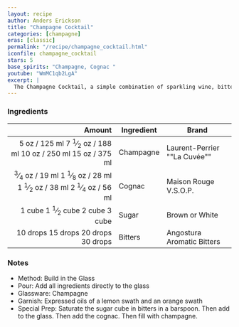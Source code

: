 ```yaml
---
layout: recipe
author: Anders Erickson
title: "Champagne Cocktail"
categories: [champagne]
eras: [classic]
permalink: "/recipe/champagne_cocktail.html"
iconfile: champagne_cocktail
stars: 5
base_spirits: "Champagne, Cognac "
youtube: "WmMC1qb2LgA"
excerpt: |
  The Champagne Cocktail, a simple combination of sparkling wine, bitters and sugar.
---
```


### Ingredients

|   Amount | Ingredient | Brand                        |
| -------: | ---------- | ---------------------------- |
|     <span class="onex active">5 oz  / 125 ml</span> <span class="onehalfx">7 <sup>1</sup>&frasl;<sub>2</sub> oz  / 188 ml</span> <span class="twox">10 oz  / 250 ml</span> <span class="threex">15 oz  / 375 ml</span>| Champagne  | Laurent-Perrier ""La Cuvée"" |
|  <span class="onex active"> <sup>3</sup>&frasl;<sub>4</sub> oz  / 19 ml</span> <span class="onehalfx">1 <sup>1</sup>&frasl;<sub>8</sub> oz  / 28 ml</span> <span class="twox">1 <sup>1</sup>&frasl;<sub>2</sub> oz  / 38 ml</span> <span class="threex">2 <sup>1</sup>&frasl;<sub>4</sub> oz  / 56 ml</span>| Cognac     | Maison Rouge V.S.O.P.        |
|   <span class="onex active">1 cube </span> <span class="onehalfx">1 <sup>1</sup>&frasl;<sub>2</sub> cube </span> <span class="twox">2 cube </span> <span class="threex">3 cube </span>| Sugar      | Brown or White               |
| <span class="onex active">10 drops </span> <span class="onehalfx">15 drops </span> <span class="twox">20 drops </span> <span class="threex">30 drops </span>| Bitters    | Angostura Aromatic Bitters   |

### Notes

- Method: Build in the Glass
- Pour: Add all ingredients directly to the glass
- Glassware: Champagne
- Garnish: Expressed oils of a lemon swath and an orange swath
- Special Prep: Saturate the sugar cube in bitters in a barspoon. Then add to the glass. Then add the cognac. Then fill with champagne.

    
<script type="application/ld+json">
{
  "@context": "https://schema.org",
  "@type": "Recipe",
  "author": "{{ page.author }}",
  "description": "{{ page.excerpt | strip_html | replace: '"', "'" }}",
  "image": "{% for ingredient in site.data[page.iconfile].images.ingredient limit: 1 %}{{ ingredient.url }}{% endfor %}",
  "recipeIngredient": [  "5 oz Champagne ",
  " 0.75 oz Cognac",
  "1 cube Sugar ",
  "10 drops Bitters "],
  "name": "{{ page.title }}",
  "recipeInstructions": "  {
    '': 'HowToStep',
    'text': '- Method: Build in the Glass
'
  },  {
    '': 'HowToStep',
    'text': '- Pour: Add all ingredients directly to the glass
'
  },  {
    '': 'HowToStep',
    'text': '- Glassware: Champagne
'
  },  {
    '': 'HowToStep',
    'text': '- Garnish: Expressed oils of a lemon swath and an orange swath
'
  },  {
    '': 'HowToStep',
    'text': '- Special Prep: Saturate the sugar cube in bitters in a barspoon. Then add to the glass. Then add the cognac. Then fill with champagne.
'
  }",
  "recipeYield": "1 cocktail",
  "recipeCategory": "cocktail"
}
</script>

    
